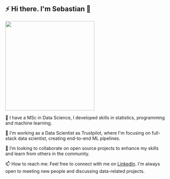 ## ⚡ Hi there. I'm Sebastian 👋

<p align="left">
    <img height="280px" src="https://github-profile-summary-cards.vercel.app/api/cards/profile-details?username=sebastianrohr&theme=gruvbox"/>    
</p>

🔭 I have a MSc in Data Science, I developed skills in statistics, programming and machine learning.

💼 I'm working as a Data Scientist as Trustpilot, where I'm focusing on full-stack data scientist, creating end-to-end ML pipelines.

👯 I’m looking to collaborate on open source projects to enhance my skills and learn from others in the community.

📫 How to reach me: Feel free to connect with me on [LinkedIn](https://www.linkedin.com/in/sebastian-rohr/). I'm always open to meeting new people and discussing data-related projects.

